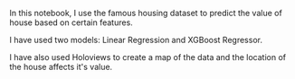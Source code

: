 In this notebook, I use the famous housing dataset to predict the value of house based on certain features.

I have used two models: Linear Regression and XGBoost Regressor.

I have also used Holoviews to create a map of the data and the location of the house affects it's value.
